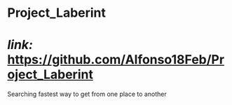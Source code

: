# Project_Laberint
# *link:* **https://github.com/Alfonso18Feb/Project_Laberint**
Searching fastest way to get from one place to another
